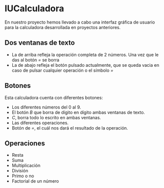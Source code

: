 # IUCalculadora

En nuestro proyecto hemos llevado a cabo una interfaz gráfica de usuario para la calculadora desarrollada en proyectos anteriores.

## Dos ventanas de texto
- La de arriba refleja la operación completa de 2 números. Una vez que le das al botón *=* se borra
- La de abajo refleja el botón pulsado actualmente, que se queda vacia en caso de pulsar cualquier operación o el símbolo *=*

## Botones
Esta calculadora cuenta con diferentes botones:
- Los diferentes números del 0 al 9.
- El botón *B* que borra de dígito en dígito ambas ventanas de texto.
- *C*, borra todo lo escrito en ambas ventanas.
- Las diferentes operaciones.
- Botón de *=*, el cuál nos dará el resultado de la operación.

## Operaciones
- Resta
- Suma 
- Multiplicación
- División
- Primo o no
- Factorial de un número

